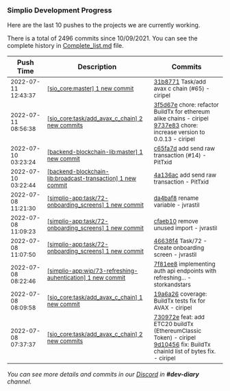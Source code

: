 
### Simplio Development Progress

Here are the last 10 pushes to the projects we are currently working.

There is a total of 2496 commits since 10/09/2021. You can see the complete history in
 [Complete_list.md](Complete_list.md) file.

| Push Time | Description | Commits |
| --- | --- | --- |
| <sub>2022-07-11 12:43:37</sub> | <sub>[[sio_core:master] 1 new commit](https://github.com/SimplioOfficial/sio_core/commit/31b8771b7377530630f08f5cb1265c79b2cd08e8)</sub> | <sub>[31b8771](https://github.com/SimplioOfficial/sio_core/commit/31b8771b7377530630f08f5cb1265c79b2cd08e8) Task/add avax c chain (#65) - ciripel</sub> |
| <sub>2022-07-11 08:56:38</sub> | <sub>[[sio_core:task/add\_avax\_c\_chain] 2 new commits](https://github.com/SimplioOfficial/sio_core/compare/19a6a265a129...9737e83eb305)</sub> | <sub>[3f5d67e](https://github.com/SimplioOfficial/sio_core/commit/3f5d67e752b21ce67eba5c896c79905b831a42c6) chore: refactor BuildTx for ethereum alike chains - ciripel<br>[9737e83](https://github.com/SimplioOfficial/sio_core/commit/9737e83eb305640bd957e9857ec664ef33db6205) chore: increase version to 0.0.13 - ciripel</sub> |
| <sub>2022-07-10 03:23:24</sub> | <sub>[[backend-blockchain-lib:master] 1 new commit](https://github.com/SimplioOfficial/backend-blockchain-lib/commit/c65fa7d40db26b1b6a3a046cadedea5c1d21b790)</sub> | <sub>[c65fa7d](https://github.com/SimplioOfficial/backend-blockchain-lib/commit/c65fa7d40db26b1b6a3a046cadedea5c1d21b790) add send raw transaction (#14) - PitTxid</sub> |
| <sub>2022-07-10 03:22:44</sub> | <sub>[[backend-blockchain-lib:broadcast\-transaction] 1 new commit](https://github.com/SimplioOfficial/backend-blockchain-lib/commit/4a136ac387c464a1706726c19d1b331d912a2613)</sub> | <sub>[4a136ac](https://github.com/SimplioOfficial/backend-blockchain-lib/commit/4a136ac387c464a1706726c19d1b331d912a2613) add send raw transaction - PitTxid</sub> |
| <sub>2022-07-08 11:21:30</sub> | <sub>[[simplio-app:task/72\-onboarding\_screens] 1 new commit](https://github.com/SimplioOfficial/simplio-app/commit/da4baf865ed7f741e19ea182fd47e8f684944b59)</sub> | <sub>[da4baf8](https://github.com/SimplioOfficial/simplio-app/commit/da4baf865ed7f741e19ea182fd47e8f684944b59) rename variable - jvrastil</sub> |
| <sub>2022-07-08 11:09:23</sub> | <sub>[[simplio-app:task/72\-onboarding\_screens] 1 new commit](https://github.com/SimplioOfficial/simplio-app/commit/cfaeb101c0322a0e11c0aa31f2d652e68f4d6e28)</sub> | <sub>[cfaeb10](https://github.com/SimplioOfficial/simplio-app/commit/cfaeb101c0322a0e11c0aa31f2d652e68f4d6e28) remove unused import - jvrastil</sub> |
| <sub>2022-07-08 11:07:50</sub> | <sub>[[simplio-app:task/72\-onboarding\_screens] 1 new commit](https://github.com/SimplioOfficial/simplio-app/commit/46638f4c9e3ec877662194a83698b1a21eb56444)</sub> | <sub>[46638f4](https://github.com/SimplioOfficial/simplio-app/commit/46638f4c9e3ec877662194a83698b1a21eb56444) Task/72 - Create onboarding screen - jvrastil</sub> |
| <sub>2022-07-08 08:22:46</sub> | <sub>[[simplio-app:wip/73\-refreshing\-auhentication] 1 new commit](https://github.com/SimplioOfficial/simplio-app/commit/7f81ee8a7f1c8811e98fb4b1f758088a2ffb1508)</sub> | <sub>[7f81ee8](https://github.com/SimplioOfficial/simplio-app/commit/7f81ee8a7f1c8811e98fb4b1f758088a2ffb1508) implementing auth api endpoints with refreshing... - storkandstars</sub> |
| <sub>2022-07-08 08:09:58</sub> | <sub>[[sio_core:task/add\_avax\_c\_chain] 1 new commit](https://github.com/SimplioOfficial/sio_core/commit/19a6a265a129a1638e751cbbf26e303f40b77100)</sub> | <sub>[19a6a26](https://github.com/SimplioOfficial/sio_core/commit/19a6a265a129a1638e751cbbf26e303f40b77100) coverage: BuildTx tests fix for AVAX - ciripel</sub> |
| <sub>2022-07-08 07:37:37</sub> | <sub>[[sio_core:task/add\_avax\_c\_chain] 2 new commits](https://github.com/SimplioOfficial/sio_core/compare/ed92c5c42b80...9d104568895f)</sub> | <sub>[730972e](https://github.com/SimplioOfficial/sio_core/commit/730972eba1e6ea8f19750781a6abda893f2c7084) feat: add ETC20 buildTx (EthereumClassic Token) - ciripel<br>[9d10456](https://github.com/SimplioOfficial/sio_core/commit/9d104568895fdd86627206a0f58ceb2bbbf04387) fix: BuildTx chainId list of bytes fix. - ciripel</sub> |

_You can see more details and commits in our [Discord](https://discord.gg/aKhjuwZmdP) in **#dev-diary** channel._
